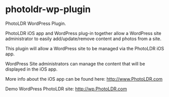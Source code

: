 photoldr-wp-plugin
==================

PhotoLDR WordPress Plugin.

PhotoLDR iOS app and WordPress plug-in together allow a WordPress site administrator to easily add/update/remove content and photos from a site.

This plugin will allow a WordPress site to be managed via the PhotoLDR iOS app.

WordPress Site administrators can manage the content that will be displayed in the iOS app.

More info about the iOS app can be found here:
http://www.PhotoLDR.com

Demo WordPress PhotoLDR site:
http://wp.PhotoLDR.com

